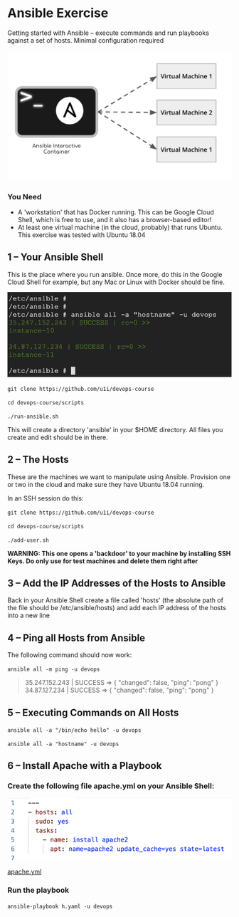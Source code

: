 # Ansible Exercise

Getting started with Ansible – execute commands and run playbooks against a set of hosts. Minimal configuration required

![](./exercise.png)

### You Need

* A 'workstation' that has Docker running. This can be Google Cloud Shell, which is free to use, and it also has a browser-based editor!
* At least one virtual machine (in the cloud, probably) that runs Ubuntu. This exercise was tested with Ubuntu 18.04

## 1 – Your Ansible Shell

This is the place where you run ansible. Once more, do this in the Google Cloud Shell for example, but any Mac or Linux with Docker should be fine.

![](./shell.png)

`git clone https://github.com/u1i/devops-course`

`cd devops-course/scripts`

`./run-ansible.sh`

This will create a directory 'ansible' in your $HOME directory. All files you create and edit should be in there.

## 2 – The Hosts

These are the machines we want to manipulate using Ansible. Provision one or two in the cloud and make sure they have Ubuntu 18.04 running.

In an SSH session do this:

`git clone https://github.com/u1i/devops-course`

`cd devops-course/scripts`

`./add-user.sh`

**WARNING: This one opens a 'backdoor' to your machine by installing SSH Keys. Do only use for test machines and delete them right after**

## 3 – Add the IP Addresses of the Hosts to Ansible

Back in your Ansible Shell create a file called 'hosts' (the absolute path of the file should be /etc/ansible/hosts) and add each IP address of the hosts into a new line

## 4 – Ping all Hosts from Ansible

The following command should now work:

`ansible all -m ping -u devops`

> 35.247.152.243 | SUCCESS => {
    "changed": false, 
    "ping": "pong"
}
34.87.127.234 | SUCCESS => {
    "changed": false, 
    "ping": "pong"
}

## 5 – Executing Commands on All Hosts

`ansible all -a "/bin/echo hello" -u devops`

`ansible all -a "hostname" -u devops`

## 6 – Install Apache with a Playbook

### Create the following file apache.yml on your Ansible Shell:

![](./apache.png)

[apache.yml](./apache.yml)

### Run the playbook

`ansible-playbook h.yaml -u devops`
